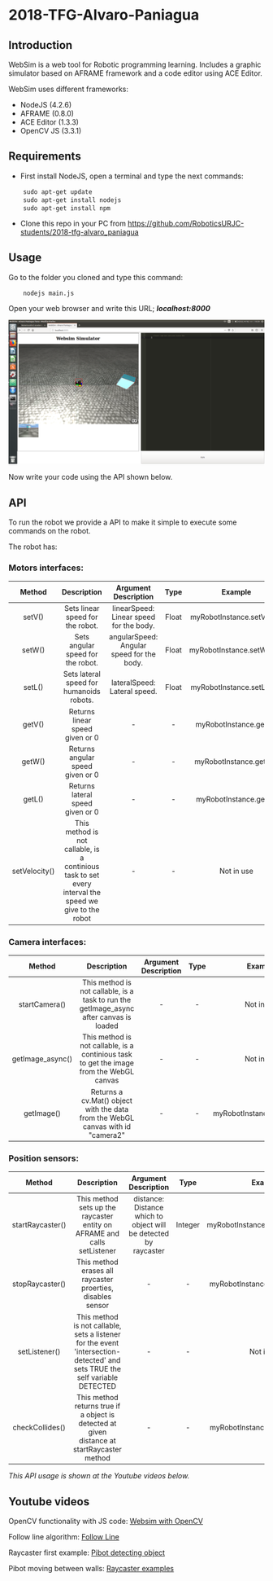 # 2018-TFG-Alvaro-Paniagua


## Introduction

WebSim is a web tool for Robotic programming learning. Includes a graphic simulator based on AFRAME framework and a code editor
using ACE Editor.

WebSim uses different frameworks:
  - NodeJS (4.2.6)
  - AFRAME (0.8.0)
  - ACE Editor (1.3.3)
  - OpenCV JS (3.3.1)


## Requirements

- First install NodeJS, open a terminal and type the next commands:
~~~
    sudo apt-get update
    sudo apt-get install nodejs
    sudo apt-get install npm
~~~

- Clone this repo in your PC from https://github.com/RoboticsURJC-students/2018-tfg-alvaro_paniagua

## Usage

Go to the folder you cloned and type this command:
~~~
    nodejs main.js
~~~

Open your web browser and write this URL; ***localhost:8000***

![WebSim index page](/docs/websimScreen.png)

Now write your code using the API shown below.

## API

To run the robot we provide a API to make it simple to execute some commands on the robot.

The robot has:

### Motors interfaces:

| Method | Description | Argument Description | Type | Example |
| :----: | :---------: | :------------------: | :--: | :-----: |
| setV(<linearSpeed>) | Sets linear speed for the robot. | linearSpeed: Linear speed for the body. | Float | myRobotInstance.setV(0.4) |
| setW(<angularSpeed>) | Sets angular speed for the robot. | angularSpeed: Angular speed for the body. | Float | myRobotInstance.setW(0.4) |
| setL(<lateralSpeed>) | Sets lateral speed for humanoids robots. | lateralSpeed: Lateral speed. | Float | myRobotInstance.setL(0.7) |
| getV() | Returns linear speed given or 0 | - | - | myRobotInstance.getV() |
| getW() | Returns angular speed given or 0 | - | - | myRobotInstance.getW() |
| getL() | Returns lateral speed given or 0 | - | - | myRobotInstance.getL() |
| setVelocity() | This method is not callable, is a continious task to set every interval the speed we give to the robot | - | - | Not in use |

### Camera interfaces:

| Method | Description | Argument Description | Type | Example |
| :----: | :---------: | :------------------: | :--: | :-----: |
| startCamera() | This method is not callable, is a task to run the getImage_async after canvas is loaded | - | - | Not in use |
| getImage_async() | This method is not callable, is a continious task to get the image from the WebGL canvas | - | - | Not in use |
| getImage() | Returns a cv.Mat() object with the data from the WebGL canvas with id "camera2" | - | - | myRobotInstance.getImage() |

### Position sensors:

| Method | Description | Argument Description | Type | Example |
| :----: | :---------: | :------------------: | :--: | :-----: |
| startRaycaster(<distance>) | This method sets up the raycaster entity on AFRAME and calls setListener | distance: Distance which to object will be detected by raycaster | Integer | myRobotInstance.startRaycaster(1) |
| stopRaycaster() | This method erases all raycaster proerties, disables sensor | - | - | myRobotInstance.stopRaycaster() |
| setListener() | This method is not callable, sets a listener for the event 'intersection-detected' and sets TRUE the self variable DETECTED | - | - | Not in use |
| checkCollides() | This method returns true if a object is detected at given distance at startRaycaster method | - | - | myRobotInstance.checkCollides() |

*This API usage is shown at the Youtube videos below.*

## Youtube videos


OpenCV functionality with JS code: [Websim with OpenCV](https://www.youtube.com/watch?v=7y5X0LIvkik&t=3s)

Follow line algorithm: [Follow Line](https://youtu.be/7vfqN4fS5FU)

Raycaster first example: [Pibot detecting object](https://www.youtube.com/watch?v=OdjiArnrKoY)

Pibot moving between walls: [Raycaster examples](https://youtu.be/2O_4U86pe2M)
